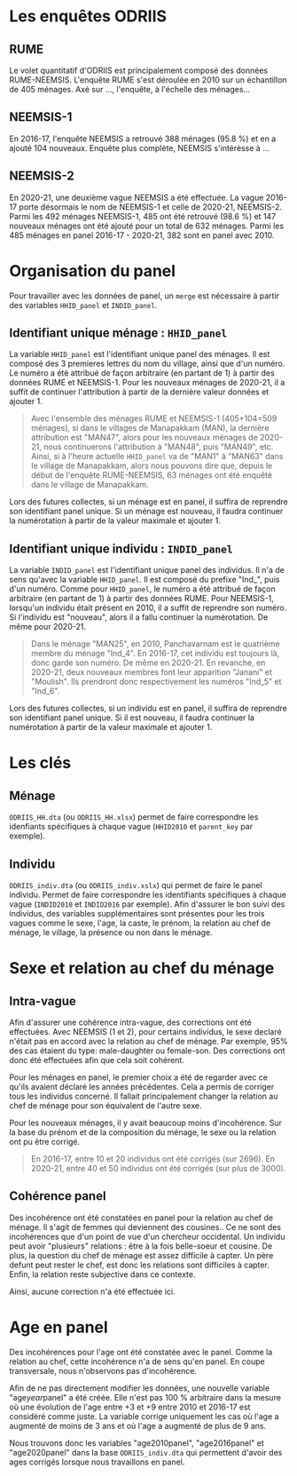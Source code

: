 # Les enquêtes ODRIIS

## RUME

Le volet quantitatif d'ODRIIS est principalement composé des données RUME-NEEMSIS.
L'enquête RUME s'est déroulée en 2010 sur un échantillon de 405 ménages.
Axé sur ..., l'enquête, à l'échelle des ménages...

## NEEMSIS-1

En 2016-17, l'enquête NEEMSIS a retrouvé 388 ménages (95.8 %) et en a ajouté 104 nouveaux.
Enquête plus complète, NEEMSIS s'intérèsse à ...

## NEEMSIS-2

En 2020-21, une deuxième vague NEEMSIS a été effectuée.
La vague 2016-17 porte désormais le nom de NEEMSIS-1 et celle de 2020-21, NEEMSIS-2.
Parmi les 492 ménages NEEMSIS-1, 485 ont été retrouvé (98.6 %) et 147 nouveaux ménages ont été ajouté pour un total de 632 ménages.
Parmi les 485 ménages en panel 2016-17 - 2020-21, 382 sont en panel avec 2010.

# Organisation du panel

Pour travailler avec les données de panel, un `merge` est nécessaire à partir des variables `HHID_panel` et `INDID_panel`.

## Identifiant unique ménage : `HHID_panel`

La variable `HHID_panel` est l'identifiant unique panel des ménages.
Il est composé des 3 premieres lettres du nom du village, ainsi que d'un numéro.
Le numéro a été attribué de façon arbitraire (en partant de 1) à partir des données RUME et NEEMSIS-1.
Pour les nouveaux ménages de 2020-21, il a suffit de continuer l'attribution à partir de la dernière valeur données et ajouter 1.

> Avec l'ensemble des ménages RUME et NEEMSIS-1 (405+104=509 ménages), si dans le villages de Manapakkam (MAN), la dernière attribution est "MAN47", alors pour les nouveaux ménages de 2020-21, nous continuerons l'attribution à "MAN48", puis "MAN49", etc.
> Ainsi, si à l'heure actuelle `HHID_panel` va de "MAN1" à "MAN63" dans le village de Manapakkam, alors nous pouvons dire que, depuis le début de l'enquête RUME-NEEMSIS, 63 ménages ont été enquêté dans le village de Manapakkam.

Lors des futures collectes, si un ménage est en panel, il suffira de reprendre son identifiant panel unique.
Si un ménage est nouveau, il faudra continuer la numérotation à partir de la valeur maximale et ajouter 1.


## Identifiant unique individu : `INDID_panel`

La variable `INDID_panel` est l'identifiant unique panel des individus.
Il n'a de sens qu'avec la variable `HHID_panel`.
Il est composé du prefixe "Ind_", puis d'un numéro.
Comme pour `HHID_panel`, le numéro a été attribué de façon arbitraire (en partant de 1) à partir des données RUME.
Pour NEEMSIS-1, lorsqu'un individu était présent en 2010, il a suffit de reprendre son numéro.
Si l'individu est "nouveau", alors il a fallu continuer la numérotation.
De même pour 2020-21.

> Dans le ménage "MAN25", en 2010, Panchavarnam est le quatrième membre du ménage "Ind_4".
> En 2016-17, cet individu est toujours là, donc garde son numéro.
> De même en 2020-21.
> En revanche, en 2020-21, deux nouveaux membres font leur apparition "Janani" et "Moulish".
> Ils prendront donc respectivement les numéros "Ind_5" et "Ind_6".

Lors des futures collectes, si un individu est en panel, il suffira de reprendre son identifiant panel unique.
Si il est nouveau, il faudra continuer la numérotation à partir de la valeur maximale et ajouter 1.

# Les clés

## Ménage

`ODRIIS_HH.dta` (ou `ODRIIS_HH.xlsx`) permet de faire correspondre les idenfiants spécifiques à chaque vague (`HHID2010` et `parent_key` par exemple).


## Individu

`ODRIIS_indiv.dta` (ou `ODRIIS_indiv.xslx`) qui permet de faire le panel individu.
Permet de faire correspondre les identifiants spécifiques à chaque vague (`INDID2010` et `INDID2016` par exemple).
Afin d'assurer le bon suivi des individus, des variables supplémentaires sont présentes pour les trois vagues comme le sexe, l'age, la caste, le prénom, la relation au chef de ménage, le village, la présence ou non dans le ménage.


# Sexe et relation au chef du ménage

## Intra-vague

Afin d'assurer une cohérence intra-vague, des corrections ont été effectuées.
Avec NEEMSIS (1 et 2), pour certains individus, le sexe declaré n'était pas en accord avec la relation au chef de ménage.
Par exemple, 95% des cas étaient du type: male-daughter ou female-son.
Des corrections ont donc été effectuées afin que cela soit cohérent.

Pour les ménages en panel, le premier choix a été de regarder avec ce qu'ils avaient déclaré les années précédentes.
Cela a permis de corriger tous les individus concerné.
Il fallait principalement changer la relation au chef de ménage pour son équivalent de l'autre sexe.

Pour les nouveaux ménages, il y avait beaucoup moins d'incohérence.
Sur la base du prénom et de la composition du ménage, le sexe ou la relation ont pu être corrigé.

> En 2016-17, entre 10 et 20 individus ont été corrigés (sur 2696).
> En 2020-21, entre 40 et 50 individus ont été corrigés (sur plus de 3000).

## Cohérence panel

Des incohérence ont été constatées en panel pour la relation au chef de ménage.
Il s'agit de femmes qui deviennent des cousines..
Ce ne sont des incohérences que d'un point de vue d'un chercheur occidental.
Un individu peut avoir "plusieurs" relations : être à la fois belle-soeur et cousine.
De plus, la question du chef de ménage est assez difficile à capter.
Un père defunt peut rester le chef, est donc les relations sont difficiles à capter.
Enfin, la relation reste subjective dans ce contexte.

Ainsi, aucune correction n'a été effectuée ici.


# Age en panel

Des incohérences pour l'age ont été constatée avec le panel.
Comme la relation au chef, cette incohérence n'a de sens qu'en panel.
En coupe transversale, nous n'observons pas d'incohérence.

Afin de ne pas directement modifier les données, une nouvelle variable "age*year*panel" a été créée.
Elle n'est pas 100 % arbitraire dans la mesure où une évolution de l'age entre +3 et +9 entre 2010 et 2016-17 est considéré comme juste.
La variable corrige uniquement les cas où l'age a augmenté de moins de 3 ans et où l'age a augmenté de plus de 9 ans.

Nous trouvons donc les variables "age2010panel", "age2016panel" et "age2020panel" dans la base `ODRIIS_indiv.dta` qui permettent d'avoir des ages corrigés lorsque nous travaillons en panel.

